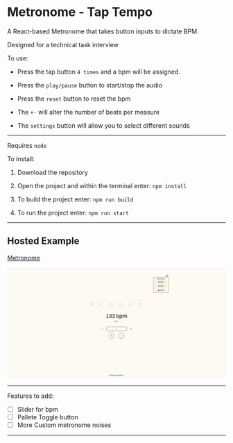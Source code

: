# Metronome - Tap Tempo

A React-based Metronome that takes button inputs to dictate BPM.

Designed for a technical task interview

To use: 

- Press the tap button `4 times` and a bpm will be assigned.

- Press the `play/pause` button to start/stop the audio 

- Press the `reset` button to reset the bpm

- The `+-` will alter the number of beats per measure

- The `settings` button will allow you to select different sounds
___

Requires `node`

To install:

1. Download the repository

2. Open the project and within the terminal enter: `npm install`

3. To build the project enter: `npm run build`

4. To run the project enter: `npm run start`



___

## Hosted Example

[Metronome](https://jakezion.github.io/metronome/)


![Metronome](https://github.com/jakezion/metronome/blob/main/public//image.png?raw=true)


---

Features to add:

- [ ] Slider for bpm
- [ ] Pallete Toggle button
- [ ] More Custom metronome noises

---
